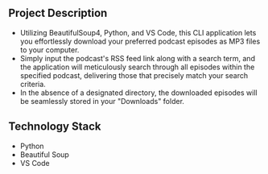 ## Project Description
- Utilizing BeautifulSoup4, Python, and VS Code, this CLI application lets you effortlessly download your preferred podcast episodes as MP3 files to your computer.
- Simply input the podcast's RSS feed link along with a search term, and the application will meticulously search through all episodes within the specified podcast, delivering those that precisely match your search criteria.
- In the absence of a designated directory, the downloaded episodes will be seamlessly stored in your "Downloads" folder.

## Technology Stack
- Python
- Beautiful Soup
- VS Code

